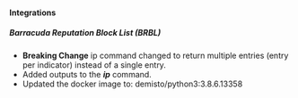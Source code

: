 
#### Integrations
##### Barracuda Reputation Block List (BRBL)
- **Breaking Change** ip command changed to return multiple entries (entry per indicator) instead of a single entry.
- Added outputs to the ***ip*** command.
- Updated the docker image to: demisto/python3:3.8.6.13358


